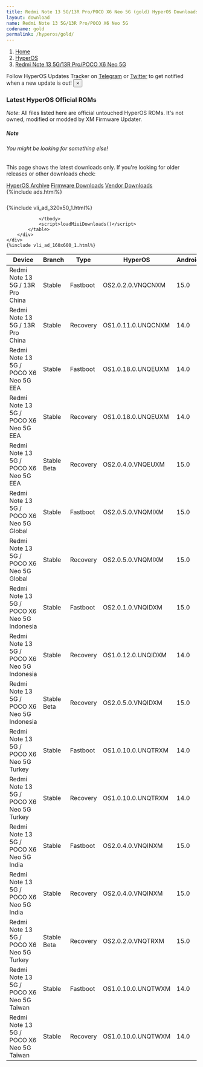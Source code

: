 ```yaml
---
title: Redmi Note 13 5G/13R Pro/POCO X6 Neo 5G (gold) HyperOS Downloads
layout: download
name: Redmi Note 13 5G/13R Pro/POCO X6 Neo 5G
codename: gold
permalink: /hyperos/gold/
---
```

<nav aria-label="breadcrumb">
    <ol class="breadcrumb">
        <li class="breadcrumb-item"><a href="/">Home</a></li>
        <li class="breadcrumb-item"><a href="/hyperos/">HyperOS</a></li>
        <li class="breadcrumb-item active" aria-current="page"><a href="/hyperos/gold/">Redmi Note 13 5G/13R Pro/POCO X6 Neo 5G</a></li>
    </ol>
</nav>
<div class="alert alert-primary alert-dismissible fade show" role="alert">
    Follow HyperOS Updates Tracker on <a href="https://t.me/MIUIUpdatesTracker" class="alert-link">Telegram</a>
     or <a href="https://twitter.com/MiFwUpdater" class="alert-link">Twitter</a> to get notified when a new update is out!
    <button type="button" class="close" data-dismiss="alert" aria-label="Close">
        <span aria-hidden="true">&times;</span>
    </button>
</div>

### Latest HyperOS Official ROMs
*Note*: All files listed here are official untouched HyperOS ROMs. It's not owned, modified or modded by XM Firmware Updater.
<div class="card">
  <div class="card-body">
    <h5 class="card-title">Note</h5>
    <h6 class="card-subtitle mb-2 text-muted">You might be looking for something else!</h6>
    <p class="card-text">This page shows the latest downloads only.
     If you're looking for older releases or other downloads check:</p>
    <a href="/archive/hyperos/gold/" class="card-link">HyperOS Archive</a>
    <a href="/firmware/gold/" class="card-link">Firmware Downloads</a>
    <a href="/vendor/gold/" class="card-link">Vendor Downloads</a>
  </div>
</div>
{%include ads.html%}
<div class="row justify-content-center">
    <div class="col-10">
        <div class="table-responsive-md" style="margin-top: 25px;">
            {%include vli_ad_320x50_1.html%}
            <table id="miui" class="display dt-responsive nowrap compact table table-striped table-hover table-sm">
                <thead class="thead-dark">
                    <tr>
                        <th data-ref="device">Device</th>
                        <th data-ref="branch">Branch</th>
                        <th data-ref="type">Type</th>
                        <th data-ref="miui">HyperOS</th>
                        <th data-ref="android">Android</th>
                        <th data-ref="size">Size</th>
                        <th data-ref="size">Date</th>
                        <th data-ref="link">Link</th>
                    </tr>
                </thead>
                <tbody>
                <tr><td>Redmi Note 13 5G / 13R Pro China</td><td>Stable</td><td>Fastboot</td><td>OS2.0.2.0.VNQCNXM</td><td>15.0</td><td>7.6 GB</td><td>2025-02-25</td><td><a href="/hyperos/gold/stable/OS2.0.2.0.VNQCNXM/">Download</a></td></tr>
<tr><td>Redmi Note 13 5G / 13R Pro China</td><td>Stable</td><td>Recovery</td><td>OS1.0.11.0.UNQCNXM</td><td>14.0</td><td>5.2 GB</td><td>2025-02-06</td><td><a href="/hyperos/gold/stable/OS1.0.11.0.UNQCNXM/">Download</a></td></tr>
<tr><td>Redmi Note 13 5G / POCO X6 Neo 5G EEA</td><td>Stable</td><td>Fastboot</td><td>OS1.0.18.0.UNQEUXM</td><td>14.0</td><td>7.4 GB</td><td>2025-01-13</td><td><a href="/hyperos/gold/stable/OS1.0.18.0.UNQEUXM/">Download</a></td></tr>
<tr><td>Redmi Note 13 5G / POCO X6 Neo 5G EEA</td><td>Stable</td><td>Recovery</td><td>OS1.0.18.0.UNQEUXM</td><td>14.0</td><td>4.8 GB</td><td>2025-01-22</td><td><a href="/hyperos/gold/stable/OS1.0.18.0.UNQEUXM/">Download</a></td></tr>
<tr><td>Redmi Note 13 5G / POCO X6 Neo 5G EEA</td><td>Stable Beta</td><td>Recovery</td><td>OS2.0.4.0.VNQEUXM</td><td>15.0</td><td>5.2 GB</td><td>2025-04-18</td><td><a href="/hyperos/gold/stable beta/OS2.0.4.0.VNQEUXM/">Download</a></td></tr>
<tr><td>Redmi Note 13 5G / POCO X6 Neo 5G Global</td><td>Stable</td><td>Fastboot</td><td>OS2.0.5.0.VNQMIXM</td><td>15.0</td><td>8.4 GB</td><td>2025-03-14</td><td><a href="/hyperos/gold/stable/OS2.0.5.0.VNQMIXM/">Download</a></td></tr>
<tr><td>Redmi Note 13 5G / POCO X6 Neo 5G Global</td><td>Stable</td><td>Recovery</td><td>OS2.0.5.0.VNQMIXM</td><td>15.0</td><td>5.0 GB</td><td>2025-03-19</td><td><a href="/hyperos/gold/stable/OS2.0.5.0.VNQMIXM/">Download</a></td></tr>
<tr><td>Redmi Note 13 5G / POCO X6 Neo 5G Indonesia</td><td>Stable</td><td>Fastboot</td><td>OS2.0.1.0.VNQIDXM</td><td>15.0</td><td>7.6 GB</td><td>2025-02-17</td><td><a href="/hyperos/gold/stable/OS2.0.1.0.VNQIDXM/">Download</a></td></tr>
<tr><td>Redmi Note 13 5G / POCO X6 Neo 5G Indonesia</td><td>Stable</td><td>Recovery</td><td>OS1.0.12.0.UNQIDXM</td><td>14.0</td><td>4.7 GB</td><td>2025-01-22</td><td><a href="/hyperos/gold/stable/OS1.0.12.0.UNQIDXM/">Download</a></td></tr>
<tr><td>Redmi Note 13 5G / POCO X6 Neo 5G Indonesia</td><td>Stable Beta</td><td>Recovery</td><td>OS2.0.5.0.VNQIDXM</td><td>15.0</td><td>5.0 GB</td><td>2025-04-18</td><td><a href="/hyperos/gold/stable beta/OS2.0.5.0.VNQIDXM/">Download</a></td></tr>
<tr><td>Redmi Note 13 5G / POCO X6 Neo 5G Turkey</td><td>Stable</td><td>Fastboot</td><td>OS1.0.10.0.UNQTRXM</td><td>14.0</td><td>6.9 GB</td><td>2025-01-17</td><td><a href="/hyperos/gold/stable/OS1.0.10.0.UNQTRXM/">Download</a></td></tr>
<tr><td>Redmi Note 13 5G / POCO X6 Neo 5G Turkey</td><td>Stable</td><td>Recovery</td><td>OS1.0.10.0.UNQTRXM</td><td>14.0</td><td>4.7 GB</td><td>2025-02-05</td><td><a href="/hyperos/gold/stable/OS1.0.10.0.UNQTRXM/">Download</a></td></tr>
<tr><td>Redmi Note 13 5G / POCO X6 Neo 5G India</td><td>Stable</td><td>Fastboot</td><td>OS2.0.4.0.VNQINXM</td><td>15.0</td><td>6.7 GB</td><td>2025-03-29</td><td><a href="/hyperos/gold/stable/OS2.0.4.0.VNQINXM/">Download</a></td></tr>
<tr><td>Redmi Note 13 5G / POCO X6 Neo 5G India</td><td>Stable</td><td>Recovery</td><td>OS2.0.4.0.VNQINXM</td><td>15.0</td><td>4.8 GB</td><td>2025-04-08</td><td><a href="/hyperos/gold/stable/OS2.0.4.0.VNQINXM/">Download</a></td></tr>
<tr><td>Redmi Note 13 5G / POCO X6 Neo 5G Turkey</td><td>Stable Beta</td><td>Recovery</td><td>OS2.0.2.0.VNQTRXM</td><td>15.0</td><td>5.0 GB</td><td>2025-04-21</td><td><a href="/hyperos/gold/stable beta/OS2.0.2.0.VNQTRXM/">Download</a></td></tr>
<tr><td>Redmi Note 13 5G / POCO X6 Neo 5G Taiwan</td><td>Stable</td><td>Fastboot</td><td>OS1.0.10.0.UNQTWXM</td><td>14.0</td><td>6.6 GB</td><td>2025-01-16</td><td><a href="/hyperos/gold/stable/OS1.0.10.0.UNQTWXM/">Download</a></td></tr>
<tr><td>Redmi Note 13 5G / POCO X6 Neo 5G Taiwan</td><td>Stable</td><td>Recovery</td><td>OS1.0.10.0.UNQTWXM</td><td>14.0</td><td>4.6 GB</td><td>2025-01-24</td><td><a href="/hyperos/gold/stable/OS1.0.10.0.UNQTWXM/">Download</a></td></tr>

                </tbody>
                <script>loadMiuiDownloads()</script>
            </table>
        </div>
    </div>
    {%include vli_ad_160x600_1.html%}
</div>
